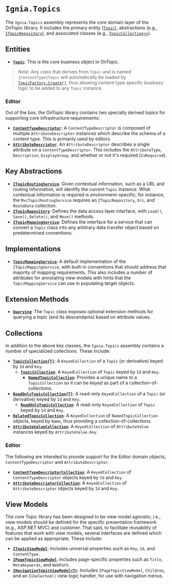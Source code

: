 ﻿# `Ignia.Topics`
The `Ignia.Topics` assembly represents the core domain layer of the OnTopic library. It includes the primary entity ([`Topic`](Topic.cs)), abstractions (e.g., [`ITopicRepository`](Repositories/ITopicRepository.cs)), and associated classes (e.g., [`TopicCollection<>`](Collections/TopicCollection{T}.cs)).

## Entities
- **[`Topic`](Topic.cs)**: This is the core business object in OnTopic.

> *Note*: Any class that derives from `Topic` and is named `{ContentType}Topic` will automatically be loaded by [`TopicFactory.Create()`](TopicFactory.cs), thus allowing content type specific business logic to be added to any `Topic` instance.

### Editor
Out of the box, the OnTopic library contains two specially derived topics for supporting core infrastructure requirements:
- **[`ContentTypeDescriptor`](ContentTypeDescriptor.cs)**: A `ContentTypeDescriptor` is composed of multiple `AttributeDescriptor` instances which describe the schema of a content type. This is primarily used by editors. 
- **[`AttributeDescriptor`](AttributeDescriptor.cs)**: An `AttributeDescriptor` describes a single attribute on a `ContentTypeDescriptor`. This includes the `AttributeType`, `Description`, `DisplayGroup`, and whether or not it's required (`IsRequired`).

## Key Abstractions
- **[`ITopicRoutingService`](ITopicRoutingService.cs)**: Given contextual information, such as a URL and routing information, will identify the current `Topic` instance. What contextual information is required is environment-specific; for instance, the `MvcTopicRoutingService` requires an `ITopicRepository`, `Uri`, and `RouteData` collection.
- **[`ITopicRepository`](Repositories/ITopicRepository.cs)**: Defines the data access layer interface, with `Load()`, `Save()`, `Delete()`, and `Move()` methods.
- **[`ITopicMappingService`](Mapping)**: Defines the interface for a service that can convert a `Topic` class into any arbitrary data transfer object based on predetermined conventions.

## Implementations
- **[`TopicMappingService`](Mapping)**: A default implementation of the `ITopicMappingService`, with built-in conventions that should address that majority of mapping requirements. This also includes a number of attributes for annotating view models with hints that the `TopicMappingService` can use in populating target objects.

## Extension Methods
- **[`Querying`](Querying/Topic.cs)**: The `Topic` class exposes optional extension methods for querying a topic (and its descendants) based on attribute values. 

## Collections
In addition to the above key classes, the `Ignia.Topics` assembly contains a number of specialized collections. These include:
- **[`TopicCollection{T}`](Collections/TopicCollection{T}.cs)**: A `KeyedCollection` of a `Topic` (or derivative) keyed by `Id` and `Key`.
  - **[`TopicCollection`](Collections/TopicCollection.cs)**: A `KeyedCollection` of `Topic` keyed by `Id` and `Key`.
    - **[`NamedTopicCollection`](Collections/NamedTopicCollection.cs)**: Provides a unique name to a `TopicCollection` so it can be keyed as part of a collection-of-collections.
- **[`ReadOnlyTopicCollection{T}`](Collections/ReadOnlyTopicCollection{T}.cs)**: A read-only `KeyedCollection` of a `Topic` (or derivative) keyed by `Id` and `Key`.
  - **[`ReadOnlyTopicCollection`](Collections/ReadOnlyTopicCollection.cs)**: A read-only `KeyedCollection` of `Topic` keyed by `Id` and `Key`.
- **[`RelatedTopicCollection`](Collections/RelatedTopicCollection.cs)**: A `KeyedCollection` of `NamedTopicCollection` objects, keyed by `Name`, thus providing a collection-of-collections. 
- **[`AttributeValueCollection`](collections/AttributeValueCollection.cs)**: A `KeyedCollection` of `AttributeValue` instances keyed by `AttributeValue.Key`.

### Editor
The following are intended to provide support for the Editor domain objects, `ContentTypeDescriptor` and `AttributeDescriptor`. 
- **[`ContentTypeDescriptorCollection`](Collections/ContentTypeDescriptorCollection.cs)**: A `KeyedCollection` of `ContentTypeDescriptor` objects keyed by `Id` and `Key`.
- **[`AttributeDescriptorCollection`](Collections/AttributeDescriptorCollection.cs)**: A `KeyedCollection` of `AttributeDescriptor` objects keyed by `Id` and `Key`.

## View Models
The core Topic library has been designed to be view model agnostic; i.e., view models should be defined for the specific presentation framework (e.g., ASP.NET MVC) and customer. That said, to facilitate reusability of features that work with view models, several interfaces are defined which can be applied as appropriate. These include:
- **[`ITopicViewModel`](ViewModels/ITopicViewModel.cs)**: Includes universal properties such as `Key`, `Id`, and `ContentType`.
- **[`IPageTopicViewModel`](ViewModels/IPageTopicViewModel.cs)**: Includes page-specific properties such as `Title`, `MetaKeywords`, and `WebPath`.
- **[`INavigationTopicViewModel<T>`](ViewModels/INavigationTopicViewModel{T}.cs)**: Includes `IPageTopicViewModel`, `Children`, and an `IsSelected()` view logic handler, for use with navigation menus.
 